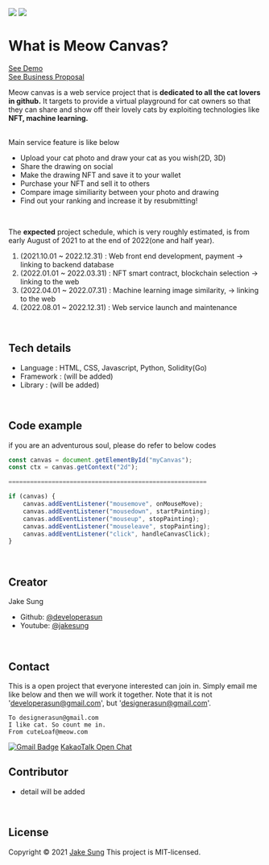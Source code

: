 <img src = https://img.shields.io/badge/CatDrawing-NFT-blue></a>
<img src = https://img.shields.io/badge/ImgSimilarity-A.I-red></a>

# What is Meow Canvas?  
[See Demo](https://meowcanvas.netlify.app/) <br/>
[See Business Proposal](https://docs.google.com/presentation/d/1IHb0xbrq-HqN_qfFg0-nPBrZMRjabtDE4lY-neMKXoI/edit?usp=sharing)

Meow canvas is a web service project that is <b>dedicated to all the cat lovers in github.</b> It targets to provide a virtual playground for cat owners so that they can share and show off their lovely cats by exploiting technologies like <b>NFT, machine learning.</b>    
<br/>

Main service feature is like below
<ul>
    <li> Upload your cat photo and draw your cat as you wish(2D, 3D) </li>
    <li> Share the drawing on social </li>
    <li> Make the drawing NFT and save it to your wallet</li>
    <li> Purchase your NFT and sell it to others </li>
    <li> Compare image similiarity between your photo and drawing </li>
    <li> Find out your ranking and increase it by resubmitting! </li>
</ul>
<br/>

The <b>expected</b> project schedule, which is very roughly estimated, is from early August of 2021 to at the end of 2022(one and half year).
<ol>
<li> (2021.10.01 ~ 2022.12.31) : Web front end development, payment -> linking to backend database </li>
<li> (2022.01.01 ~ 2022.03.31) : NFT smart contract, blockchain selection -> linking to the web </li>
<li> (2022.04.01 ~ 2022.07.31) : Machine learning image similarity,  -> linking to the web </li>
<li> (2022.08.01 ~ 2022.12.31) : Web service launch and maintenance </li>
</ol>
<br/>

## Tech details
- Language : HTML, CSS, Javascript, Python, Solidity(Go)
- Framework : (will be added)
- Library : (will be added)
<br/>

## Code example
if you are an adventurous soul, please do refer to below codes

``` Javascript:app.js
const canvas = document.getElementById("myCanvas");
const ctx = canvas.getContext("2d");

=======================================================

if (canvas) {
    canvas.addEventListener("mousemove", onMouseMove);
    canvas.addEventListener("mousedown", startPainting);
    canvas.addEventListener("mouseup", stopPainting);
    canvas.addEventListener("mouseleave", stopPainting);
    canvas.addEventListener("click", handleCanvasClick);
}

```
<br/>

## Creator 
Jake Sung
- Github: [@developerasun](https://github.com/developerasun)
- Youtube: [@jakesung](https://www.youtube.com/channel/UC6p9E2JINhaAB7cTd8T2gig)
<br/>

## Contact
This is a open project that everyone interested can join in. Simply email me like below and then we will work it together. 
Note that it is not 'developerasun@gmail.com', but 'designerasun@gmail.com'. 

``` 
To designerasun@gmail.com 
I like cat. So count me in.
From cuteLoaf@meow.com
```

[![Gmail Badge](https://img.shields.io/badge/Gmail-d14836?style=flat-square&logo=Gmail&logoColor=white&link=mailto:designerasun@gmail.com)](mailto:designerasun@gmail.com)
[KakaoTalk Open Chat](https://open.kakao.com/o/giViVoCd)
<br/>

## Contributor
- detail will be added
<br/>

## License 
Copyright © 2021 [Jake Sung](https://github.com/developerasun)
This project is MIT-licensed.

